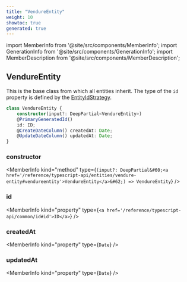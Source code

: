 ```yaml
---
title: "VendureEntity"
weight: 10
showtoc: true
generated: true
---
```

<!-- This file was generated from the Vendure source. Do not modify. Instead, re-run the "docs:build" script -->
import MemberInfo from '@site/src/components/MemberInfo';
import GenerationInfo from '@site/src/components/GenerationInfo';
import MemberDescription from '@site/src/components/MemberDescription';


## VendureEntity

<GenerationInfo sourceFile="packages/core/src/entity/base/base.entity.ts" sourceLine="13" packageName="@vendure/core" />

This is the base class from which all entities inherit. The type of
the `id` property is defined by the <a href='/reference/typescript-api/configuration/entity-id-strategy#entityidstrategy'>EntityIdStrategy</a>.

```ts title="Signature"
class VendureEntity {
    constructor(input?: DeepPartial<VendureEntity>)
    @PrimaryGeneratedId()
    id: ID;
    @CreateDateColumn() createdAt: Date;
    @UpdateDateColumn() updatedAt: Date;
}
```

<div className="members-wrapper">

### constructor

<MemberInfo kind="method" type={`(input?: DeepPartial&#60;<a href='/reference/typescript-api/entities/vendure-entity#vendureentity'>VendureEntity</a>&#62;) => VendureEntity`}   />


### id

<MemberInfo kind="property" type={`<a href='/reference/typescript-api/common/id#id'>ID</a>`}   />


### createdAt

<MemberInfo kind="property" type={`Date`}   />


### updatedAt

<MemberInfo kind="property" type={`Date`}   />




</div>
